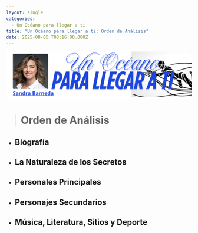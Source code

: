 ```yaml
---
layout: single
categories:
  - Un Océano para llegar a ti
title: "Un Océano para llegar a ti: Orden de Análisis"
date: 2025-08-05 T08:16:00.000Z
---
```

![](/assets/img/banner-un-oceano-para-llegar-a-ti.png)

> # Orden de Análisis

* ## Biografía
* ## La Naturaleza de los Secretos
* ## Personales Principales
* ## Personajes Secundarios
* ## Música, Literatura, Sitios y Deporte
